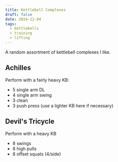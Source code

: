 ```yaml
---
title: Kettlebell Complexes
draft: false
date: 2024-12-04
tags:
  - kettlebells
  - training
  - lifting
---
```

A random assortment of kettlebell complexes I like.

## Achilles
Perform with a fairly heavy KB:
- 5 single arm DL
- 4 single arm swing
- 3 clean
- 3 push press (use a lighter KB here if necessary)

## Devil's Tricycle
Perform with a heavy KB
- 8 swings
- 8 high pulls
- 8 offset squats (4/side)
